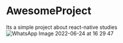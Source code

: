 # AwesomeProject

Its a simple project about react-native studies
![WhatsApp Image 2022-06-24 at 16 29 47](https://user-images.githubusercontent.com/71413602/175654810-e44fd8e5-628d-4654-be1c-7219e537e36c.jpeg)
